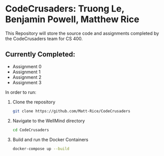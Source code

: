 # CodeCrusaders: Truong Le, Benjamin Powell, Matthew Rice
This Repository will store the source code and assignments completed by the CodeCrusaders team for CS 400. 

## Currently Completed:
* Assignment 0
* Assignment 1
* Assignment 2
* Assignment 3

In order to run:

1. Clone the repository
   ```bash
   git clone https://github.com/Matt-Rice/CodeCrusaders

2. Navigate to the WellMind directory
   ```bash
   cd CodeCrusaders

3. Build and run the Docker Containers
   ```bash
   docker-compose up --build


